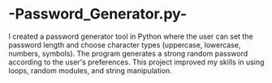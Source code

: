 # -Password_Generator.py-
I created a password generator tool in Python where the user can set the password length and choose character types (uppercase, lowercase, numbers, symbols). The program generates a strong random password according to the user's preferences. This project improved my skills in using loops, random modules, and string manipulation.
